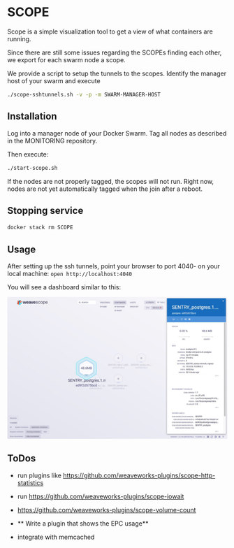 # SCOPE

Scope is a simple visualization tool to get a view of what containers are running.

Since there are still some issues regarding the SCOPEs finding each other, 
we export for each swarm node a scope.

We provide a script to setup the tunnels to the scopes. Identify the manager host of 
your swarm and execute

```bash
./scope-sshtunnels.sh -v -p -m SWARM-MANAGER-HOST
```

## Installation

Log into a manager node of your Docker Swarm. Tag all nodes as described 
in the MONITORING repository.

Then execute:

```bash
./start-scope.sh
```

If the nodes are not properly tagged, the scopes will not run. Right now, nodes are not yet automatically tagged when the join after a reboot.

## Stopping service

```bash
docker stack rm SCOPE
```

## Usage

After setting up the ssh tunnels, point your browser to port 4040- on your local machine: `open http://localhost:4040`

You will see a dashboard similar to this:

![SCOPE Dashboard](Scope.jpg)


## ToDos


- run plugins like https://github.com/weaveworks-plugins/scope-http-statistics

- run https://github.com/weaveworks-plugins/scope-iowait

- https://github.com/weaveworks-plugins/scope-volume-count

- ** Write a plugin that shows the EPC usage**

- integrate with memcached